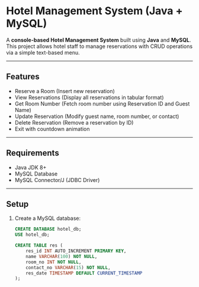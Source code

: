 # Hotel Management System (Java + MySQL)

A **console-based Hotel Management System** built using **Java** and **MySQL**.  
This project allows hotel staff to manage reservations with CRUD operations via a simple text-based menu.

---

## Features
- Reserve a Room (Insert new reservation)  
- View Reservations (Display all reservations in tabular format)  
- Get Room Number (Fetch room number using Reservation ID and Guest Name)  
- Update Reservation (Modify guest name, room number, or contact)  
- Delete Reservation (Remove a reservation by ID)  
- Exit with countdown animation  

---

## Requirements
- Java JDK 8+  
- MySQL Database  
- MySQL Connector/J (JDBC Driver)  

---

## Setup
1. Create a MySQL database:
   ```sql
   CREATE DATABASE hotel_db;
   USE hotel_db;

   CREATE TABLE res (
       res_id INT AUTO_INCREMENT PRIMARY KEY,
       name VARCHAR(100) NOT NULL,
       room_no INT NOT NULL,
       contact_no VARCHAR(15) NOT NULL,
       res_date TIMESTAMP DEFAULT CURRENT_TIMESTAMP
   );

